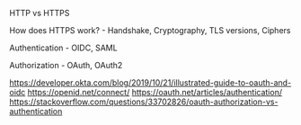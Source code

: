 HTTP vs HTTPS

How does HTTPS work? - Handshake, Cryptography, TLS versions, Ciphers


Authentication - OIDC, SAML

Authorization - OAuth, OAuth2

https://developer.okta.com/blog/2019/10/21/illustrated-guide-to-oauth-and-oidc 
https://openid.net/connect/
https://oauth.net/articles/authentication/
https://stackoverflow.com/questions/33702826/oauth-authorization-vs-authentication

